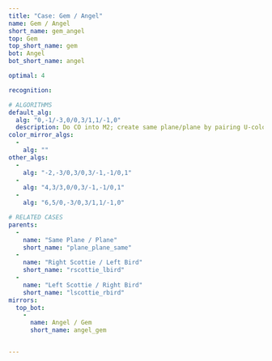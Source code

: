 ```yaml
---
title: "Case: Gem / Angel"
name: Gem / Angel
short_name: gem_angel
top: Gem
top_short_name: gem
bot: Angel
bot_short_name: angel

optimal: 4

recognition:

# ALGORITHMS
default_alg:
  alg: "0,-1/-3,0/0,3/1,1/-1,0"
  description: Do CO into M2; create same plane/plane by pairing U-color corner from bottom with tent on top.
color_mirror_algs:
  -
    alg: ""
other_algs:
  -
    alg: "-2,-3/0,3/0,3/-1,-1/0,1"
  -
    alg: "4,3/3,0/0,3/-1,-1/0,1"
  -
    alg: "6,5/0,-3/0,3/1,1/-1,0"

# RELATED CASES
parents:
  -
    name: "Same Plane / Plane"
    short_name: "plane_plane_same"
  -
    name: "Right Scottie / Left Bird"
    short_name: "rscottie_lbird"
  -
    name: "Left Scottie / Right Bird"
    short_name: "lscottie_rbird"
mirrors:
  top_bot:
    -
      name: Angel / Gem
      short_name: angel_gem


---
```


